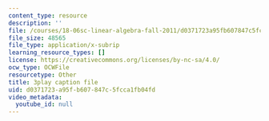 ```yaml
---
content_type: resource
description: ''
file: /courses/18-06sc-linear-algebra-fall-2011/d0371723a95fb607847c5fcca1fb04fd_MsIvs_6vC38.srt
file_size: 48565
file_type: application/x-subrip
learning_resource_types: []
license: https://creativecommons.org/licenses/by-nc-sa/4.0/
ocw_type: OCWFile
resourcetype: Other
title: 3play caption file
uid: d0371723-a95f-b607-847c-5fcca1fb04fd
video_metadata:
  youtube_id: null
---
```

